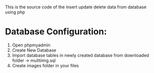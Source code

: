This is the source code of the insert update delete data from database using php

Database Configuration:
==================

1. Open phpmyadmin
2. Create New Database
3. Import database tables in newly created database from downloaded folder -> mulitiimg.sql
4. Create images folder in your files
